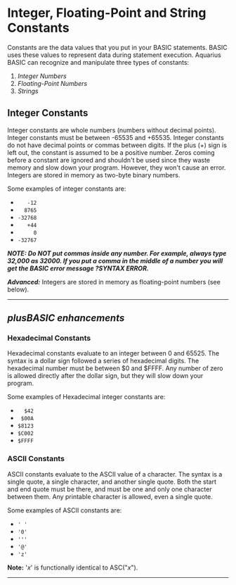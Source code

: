 # Integer, Floating-Point and String Constants

Constants are the data values that you put in your BASIC statements. BASIC uses these values to represent data during statement execution. Aquarius BASIC can recognize and manipulate three types of constants:

 1. _Integer Numbers_
 2. _Floating-Point Numbers_
 3. _Strings_

## Integer Constants

Integer constants are whole numbers (numbers without decimal points). Integer constants must be between -65535  and +65535. Integer constants
do not have decimal points or commas between digits. If the plus (+) sign is left out, the constant is assumed to be a positive number. Zeros
coming before a constant are ignored and shouldn't be used since they waste memory and slow down your program. However, they won't cause an
error. Integers are stored in memory as two-byte binary numbers. 

Some examples of integer constants are:
 + `   -12`
 + `  8765`
 + `-32768`
 + `   +44`
 + `     0`
 + `-32767`
  
**_NOTE: Do NOT put commas inside any number. For example, always type 32,000 as 32000. If you put a comma in the middle of a number you will get the BASIC error message ?SYNTAX ERROR._**

**_Advanced:_** Integers are stored in memory as floating-point numbers
(see below).

***
## _plusBASIC enhancements_

### Hexadecimal Constants
Hexadecimal constants evaluate to an integer between 0 and 65525. The syntax is a dollar sign followed a series of hexadecimal digits. The hexadecimal number must be between $0 and $FFFF. Any number of zero is allowed directly after the dollar sign, but they will slow down your program.

Some examples of Hexadecimal integer constants are:
 + `  $42`
 + ` $00A`
 + `$8123`
 + `$C002`
 + `$FFFF`

### ASCII Constants
ASCII constants evaluate to the ASCII value of a character. The syntax is a single quote, a single character, and another single quote. Both the start and end quote must be there, and must be one and only one character between them. Any printable character is allowed, even a single quote.

Some examples of ASCII constants are:
 + `' '`
 + `'0'`
 + `'''`
 + `'@'`
 + `'z'`

**Note:** '_x_' is functionally identical to ASC("_x_").

***
